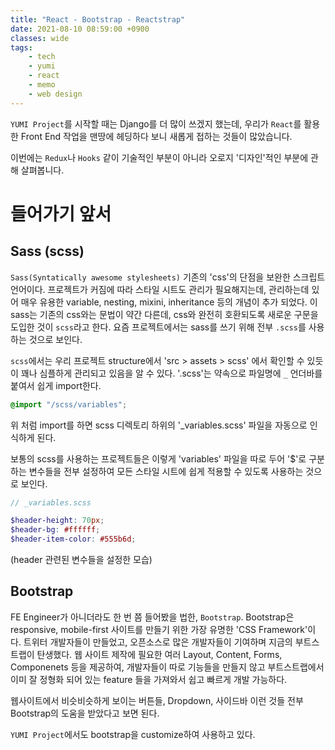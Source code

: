 ```yaml
---
title: "React - Bootstrap - Reactstrap"
date: 2021-08-10 08:59:00 +0900
classes: wide
tags:
    - tech
    - yumi
    - react
    - memo
    - web design
---
```


`YUMI Project`를 시작할 때는 Django를 더 많이 쓰겠지 했는데, 우리가 `React`를 활용한 Front End 작업을 맨땅에 헤딩하다 보니 새롭게 접하는 것들이 많았습니다.

이번에는 `Redux`나 `Hooks` 같이 기술적인 부분이 아니라 오로지 '디자인'적인 부분에 관해 살펴봅니다.

# 들어가기 앞서
## Sass (scss)

`Sass(Syntatically awesome stylesheets)` 기존의 'css'의 단점을 보완한 스크립트 언어이다. 프로젝트가 커짐에 따라 스타일 시트도 관리가 필요해지는데, 관리하는데 있어 매우 유용한 variable, nesting, mixini, inheritance 등의 개념이 추가 되었다. 이 sass는 기존의 css와는 문법이 약간 다른데, css와 완전히 호환되도록 새로운 구문을 도입한 것이 `scss`라고 한다. 요즘 프로젝트에서는 sass를 쓰기 위해 전부 `.scss`를 사용하는 것으로 보인다.

`scss`에서는 우리 프로젝트 structure에서 'src > assets > scss' 에서 확인할 수 있듯이 꽤나 심플하게 관리되고 있음을 알 수 있다. '.scss'는 약속으로 파일명에 `_` 언더바를 붙여서 쉽게 import한다.

```scss
@import "/scss/variables";
```

위 처럼 import를 하면 scss 디렉토리 하위의 '\_variables.scss' 파일을 자동으로 인식하게 된다.

보통의 scss를 사용하는 프로젝트들은 이렇게 'variables' 파일을 따로 두어 '\$'로 구분 하는 변수들을 전부 설정하여 모든 스타일 시트에 쉽게 적용할 수 있도록 사용하는 것으로 보인다.

```scss
// _variables.scss

$header-height: 70px;
$header-bg: #ffffff;
$header-item-color: #555b6d;
```

(header 관련된 변수들을 설정한 모습)

## Bootstrap

FE Engineer가 아니더라도 한 번 쯤 들어봤을 법한, `Bootstrap`. Bootstrap은 responsive, mobile-first 사이트를 만들기 위한 가장 유명한 'CSS Framework'이다. 트위터 개발자들이 만들었고, 오픈소스로 많은 개발자들이 기여하며 지금의 부트스트랩이 탄생했다. 웹 사이트 제작에 필요한 여러 Layout, Content, Forms, Componenets 등을 제공하여, 개발자들이 따로 기능들을 만들지 않고 부트스트랩에서 이미 잘 정형화 되어 있는 feature 들을 가져와서 쉽고 빠르게 개발 가능하다.

웹사이트에서 비슷비슷하게 보이는 버튼들, Dropdown, 사이드바 이런 것들 전부 Bootstrap의 도움을 받았다고 보면 된다.

`YUMI Project`에서도 bootstrap을 customize하여 사용하고 있다.
